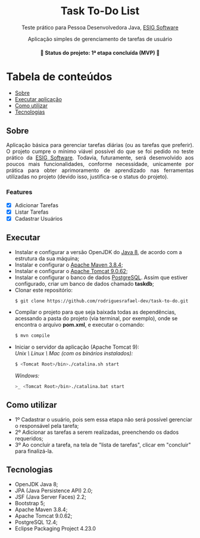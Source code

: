 <h1 align="center">Task To-Do List</h1>
<p align="center">Teste prático para Pessoa Desenvolvedora Java, <a href="https://site.esig.com.br/">ESIG Software</a></p>

<p align="center">Aplicação simples de gerenciamento de tarefas de usuário</p>

<h4 align="center"> 
	🚧  Status do projeto: 1ª etapa concluída (MVP)  🚧
</h4>


Tabela de conteúdos
=================
<!--ts-->
   * [Sobre](#sobre)
   * [Executar aplicação](#executar)
   * [Como utilizar](#como-utilizar)
   * [Tecnologias](#tecnologias)
<!--te-->

## Sobre
<p align="justify">Aplicação básica para gerenciar tarefas diárias (ou as tarefas que preferir). O projeto cumpre o mínimo viável possível do que se foi pedido no teste prático da <a href="https://site.esig.com.br/">ESIG Software</a>. Todavia, futuramente, será desenvolvido aos poucos mais funcionalidades, conforme necessidade, unicamente por prática para obter aprimoramento de aprendizado nas ferramentas utilizadas no projeto (devido isso, justifica-se o status do projeto).</p>

### Features

- [x] Adicionar Tarefas
- [x] Listar Tarefas
- [x] Cadastrar Usuários

## Executar
<!--ts-->
 * Instalar e configurar a versão OpenJDK do <a href="https://www.openlogic.com/openjdk-downloads?field_java_parent_version_target_id=All&field_operating_system_target_id=All&field_architecture_target_id=All&field_java_package_target_id=All&page=1">Java 8</a>, de acordo com a estrutura da sua máquina;
 * Instalar e configurar o <a href="https://archive.apache.org/dist/maven/maven-3/3.8.4/binaries/">Apache Maven 3.8.4</a>;
 * Instalar e configurar o <a href="https://tomcat.apache.org/download-90.cgi">Apache Tomcat 9.0.62</a>;
 * Instalar e configurar o banco de dados <a href="https://www.postgresql.org/download/">PostgreSQL</a>. Assim que estiver configurado, criar um banco de dados chamado <b>taskdb</b>;
 * Clonar este repositório: 
      ```bash
      $ git clone https://github.com/rodriguesrafael-dev/task-to-do.git
      ```
 * Compilar o projeto para que seja baixada todas as dependências, acessando a pasta do projeto (via terminal, por exemplo), onde se encontra o arquivo <b>pom.xml</b>, e executar o comando: 
     ```bash
     $ mvn compile
     ```
 * Iniciar o servidor da aplicação (Apache Tomcat 9):<br>
     <i>Unix \ Linux \ Mac (com os binários instalados):</i> <br>
     ```bash
     $ <Tomcat Root>/bin>./catalina.sh start 
     ```
     <i>Windows:</i> <br>
     ```bash
     >_ <Tomcat Root>/bin>./catalina.bat start 
     ```        
<!--te-->

## Como utilizar
<!--ts-->
  * 1º Cadastrar o usuário, pois sem essa etapa não será possível gerenciar o responsável pela tarefa;
  * 2º Adicionar as tarefas a serem realizadas, preenchendo os dados requeridos;
  * 3º Ao concluir a tarefa, na tela de "lista de tarefas", clicar em "concluir" para finalizá-la.
<!--te-->

## Tecnologias
<!--ts-->
  * OpenJDK Java 8;
  * JPA (Java Persistence API) 2.0;
  * JSF (Java Server Faces) 2.2;
  * Bootstrap 5;
  * Apache Maven 3.8.4;
  * Apache Tomcat 9.0.62;
  * PostgreSQL 12.4;
  * Eclipse Packaging Project 4.23.0
<!--te-->
